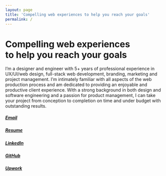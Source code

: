 ```yaml
---
layout: page
title: 'Compelling web experiences to help you reach your goals'
permalink: /
---
```


# Compelling web experiences<br class="d-none d-lg-inline"><span class="d-lg-none"> </span>to help you reach your goals

I’m a designer and engineer with 5+ years of professional experience in UX/UI/web design, full-stack web development, branding, marketing and project management.  I’m intimately familiar with all aspects of the web production process and am dedicated to providing an enjoyable and productive client experience.  With a strong background in both design and software engineering and a passion for product management, I can take your project from conception to completion on time and under budget with outstanding results.

##### [Email](mailto:mail@codymleff.com)
##### [Resume](/assets/downloads/cml-resume.pdf)
##### [LinkedIn](https://www.linkedin.com/in/codymleff)
##### [GitHub](https://github.com/codyml)
##### [Upwork](https://www.upwork.com/o/profiles/users/_~01d77fe3f9c393bd04/)
